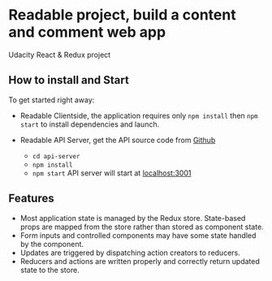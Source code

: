 # Readable project, build a content and comment web app 
Udacity React & Redux project

## How to install and Start
To get started right away:
* Readable Clientside, the application requires only `npm install` then `npm start` to install dependencies and launch.

* Readable API Server, get the API source code from [Github](https://github.com/udacity/reactnd-project-readable-starter)
    * `cd api-server`
    * `npm install`
    * `npm start`
API server will start at [localhost:3001](http://localhost:3001/)

## Features
* Most application state is managed by the Redux store. State-based props are mapped from the store rather than stored as component state.
* Form inputs and controlled components may have some state handled by the component.
* Updates are triggered by dispatching action creators to reducers.
* Reducers and actions are written properly and correctly return updated state to the store.